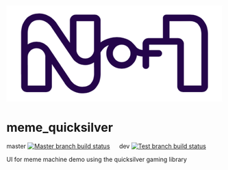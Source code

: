 <p align="center">
  <img src="images/nof1-logo.png">
</p>

# meme_quicksilver

master
[![Master branch build status](https://github.com/N-of-1/meme_quicksilver/workflows/Rust/badge.svg?branch=master)](https://github.com/N-of-1/meme_quicksilver/actions) &emsp; dev
[![Test branch build status](https://github.com/N-of-1/meme_quicksilver/workflows/Rust/badge.svg?branch=dev)](https://github.com/N-of-1/meme_quicksilver/actions)

UI for meme machine demo using the quicksilver gaming library

